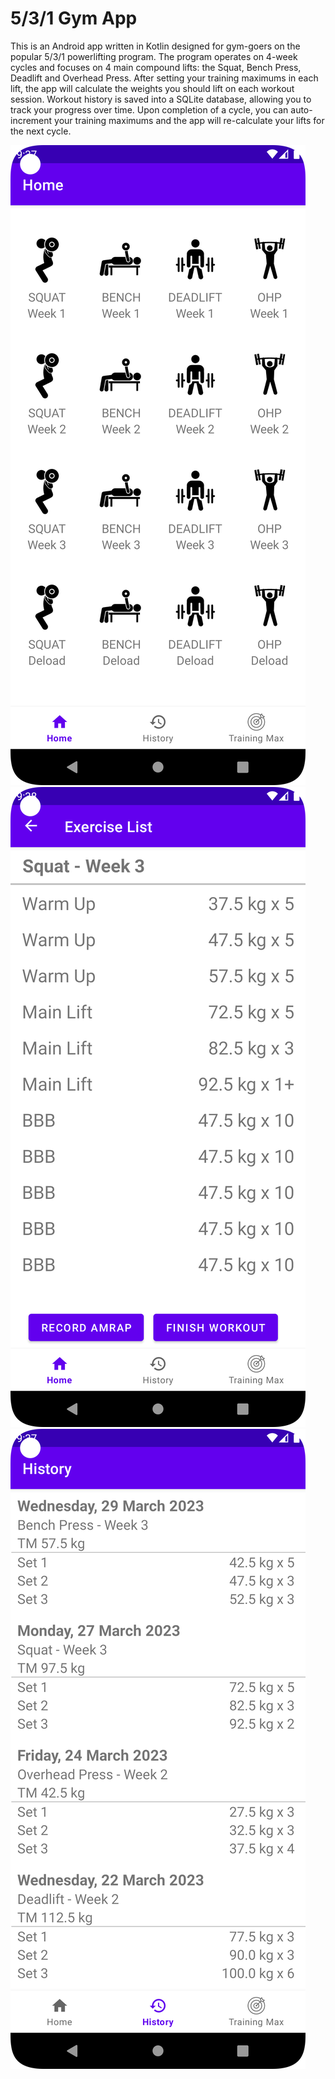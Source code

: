 # 5/3/1 Gym App

This is an Android app written in Kotlin designed for gym-goers on the popular 5/3/1 powerlifting program. 
The program operates on 4-week cycles and focuses on 4 main compound lifts: the Squat, Bench Press, Deadlift and Overhead Press.
After setting your training maximums in each lift, the app will calculate the weights you should lift on each workout session.
Workout history is saved into a SQLite database, allowing you to track your progress over time.
Upon completion of a cycle, you can auto-increment your training maximums and the app will re-calculate your lifts for the next cycle.

![Home](docs/images/Home.png)
![Workout](docs/images/Workout.png)
![History](docs/images/History.png)